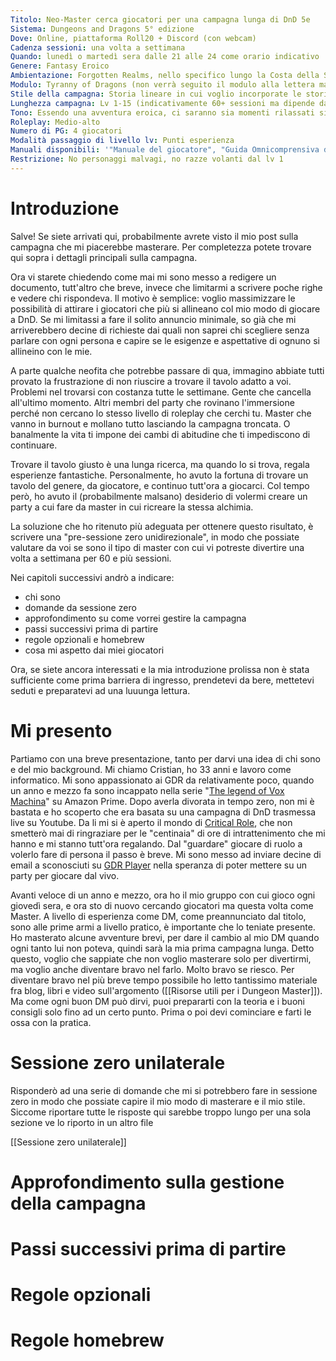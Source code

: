 ```yaml
---
Titolo: Neo-Master cerca giocatori per una campagna lunga di DnD 5e
Sistema: Dungeons and Dragons 5° edizione
Dove: Online, piattaforma Roll20 + Discord (con webcam)
Cadenza sessioni: una volta a settimana
Quando: lunedì o martedì sera dalle 21 alle 24 come orario indicativo
Genere: Fantasy Eroico
Ambientazione: Forgotten Realms, nello specifico lungo la Costa della Spada
Modulo: Tyranny of Dragons (non verrà seguito il modulo alla lettera ma verrà usato come ispirazione principale)
Stile della campagna: Storia lineare in cui voglio incorporate le storie dei vostri PG che avranno il loro spazio nei momenti più open world della campagna
Lunghezza campagna: Lv 1-15 (indicativamente 60+ sessioni ma dipende dal ritmo dei giocatori)
Tono: Essendo una avventura eroica, ci saranno sia momenti rilassati sia momenti che richiederanno più serietà. Non sarà sicuramente tetra come può essere in Curse of Strahd. Immaginatevi una cosa alla Signore degli anelli o Legend of Vox Machina (a seconda del carattere dei PG)
Roleplay: Medio-alto
Numero di PG: 4 giocatori
Modalità passaggio di livello lv: Punti esperienza
Manuali disponibili: '"Manuale del giocatore", "Guida Omnicomprensiva di Xanathar", "Calderone Omnicomprensivo di Tasha", le razze presenti in "Mostri del Multiverso"'
Restrizione: No personaggi malvagi, no razze volanti dal lv 1
---
```


# Introduzione

Salve!
Se siete arrivati qui, probabilmente avrete visto il mio post sulla campagna che mi piacerebbe masterare. Per completezza potete trovare qui sopra i dettagli principali sulla campagna.

Ora vi starete chiedendo come mai mi sono messo a redigere un documento, tutt'altro che breve, invece che limitarmi a scrivere poche righe e vedere chi rispondeva.
Il motivo è semplice: voglio massimizzare le possibilità di attirare i giocatori che più si allineano col mio modo di giocare a DnD. 
Se mi limitassi a fare il solito annuncio minimale, so già che mi arriverebbero decine di richieste dai quali non saprei chi scegliere senza parlare con ogni persona e capire se le esigenze e aspettative di ognuno si allineino con le mie.

A parte qualche neofita che potrebbe passare di qua, immagino abbiate tutti provato la frustrazione di non riuscire a trovare il tavolo adatto a voi. 
Problemi nel trovarsi con costanza tutte le settimane. Gente che cancella all'ultimo momento. Altri membri del party che rovinano l'immersione perché non cercano lo stesso livello di roleplay che cerchi tu. Master che vanno in burnout e mollano tutto lasciando la campagna troncata. O banalmente la vita ti impone dei cambi di abitudine che ti impediscono di continuare.

Trovare il tavolo giusto è una lunga ricerca, ma quando lo si trova, regala esperienze fantastiche. Personalmente, ho avuto la fortuna di trovare un tavolo del genere, da giocatore, e continuo tutt'ora a giocarci. 
Col tempo però, ho avuto il (probabilmente malsano) desiderio di volermi creare un party a cui fare da master in cui ricreare la stessa alchimia. 

La soluzione che ho ritenuto più adeguata per ottenere questo risultato, è scrivere una "pre-sessione zero unidirezionale", in modo che possiate valutare da voi se sono il tipo di master con cui vi potreste divertire una volta a settimana per 60 e più sessioni. 

Nei capitoli successivi andrò a indicare:
- chi sono
- domande da sessione zero
- approfondimento su come vorrei gestire la campagna
- passi successivi prima di partire
- regole opzionali e homebrew
- cosa mi aspetto dai miei giocatori

Ora, se siete ancora interessati e la mia introduzione prolissa non è stata sufficiente come prima barriera di ingresso, prendetevi da bere, mettetevi seduti e preparatevi ad una luuunga lettura. 

# Mi presento

Partiamo con una breve presentazione, tanto per darvi una idea di chi sono e del mio background.
Mi chiamo Cristian, ho 33 anni e lavoro come informatico. Mi sono appassionato ai GDR da relativamente poco, quando un anno e mezzo fa sono incappato nella serie "[The legend of Vox Machina](https://www.primevideo.com/detail/The-Legend-of-Vox-Machina/0O1MH4HMS00EO6XP75LWG5TB89)" su Amazon Prime. 
Dopo averla divorata in tempo zero, non mi è bastata e ho scoperto che era basata su una campagna di DnD trasmessa live su Youtube. 
Da li mi si è aperto il mondo di [Critical Role](https://www.youtube.com/@criticalrole), che non smetterò mai di ringraziare per le "centinaia" di ore di intrattenimento che mi hanno e mi stanno tutt'ora regalando.
Dal "guardare" giocare di ruolo a volerlo fare di persona il passo è breve.
Mi sono messo ad inviare decine di email a sconosciuti su [GDR Player](https://www.gdrplayers.it/) nella speranza di poter mettere su un party per giocare dal vivo.

Avanti veloce di un anno e mezzo, ora ho il mio gruppo con cui gioco ogni giovedì sera, e ora sto di nuovo cercando giocatori ma questa volta come Master.
A livello di esperienza come DM, come preannunciato dal titolo, sono alle prime armi a livello pratico, è importante che lo teniate presente. Ho masterato alcune avventure brevi, per dare il cambio al mio DM quando ogni tanto lui non poteva, quindi sarà la mia prima campagna lunga.
Detto questo, voglio che sappiate che non voglio masterare solo per divertirmi, ma voglio anche diventare bravo nel farlo. Molto bravo se riesco.
Per diventare bravo nel più breve tempo possibile ho letto tantissimo materiale fra blog, libri e video sull'argomento ([[Risorse utili per i Dungeon Master]]). 
Ma come ogni buon DM può dirvi, puoi prepararti con la teoria e i buoni consigli solo fino ad un certo punto. Prima o poi devi cominciare e farti le ossa con la pratica.

# Sessione zero unilaterale

Risponderò ad una serie di domande che mi si potrebbero fare in sessione zero in modo che possiate capire il mio modo di masterare e il mio stile.
Siccome riportare tutte le risposte qui sarebbe troppo lungo per una sola sezione ve lo riporto in un altro file

[[Sessione zero unilaterale]]

# Approfondimento sulla gestione della campagna




# Passi successivi prima di partire




# Regole opzionali




# Regole homebrew


